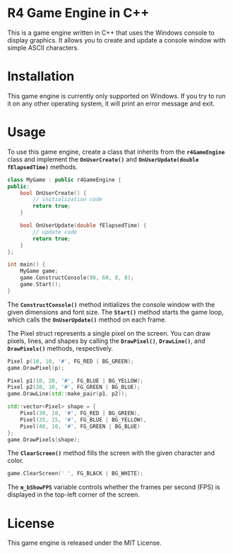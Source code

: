 # R4 Game Engine in C++
This is a game engine written in C++ that uses the Windows console to display graphics. It allows you to create and update a console window with simple ASCII characters.

# Installation
This game engine is currently only supported on Windows. If you try to run it on any other operating system, it will print an error message and exit.

# Usage
To use this game engine, create a class that inherits from the **`r4GameEngine`** class and implement the **`OnUserCreate()`** and **`OnUserUpdate(double fElapsedTime)`** methods.

``` c++
class MyGame : public r4GameEngine {
public:
    bool OnUserCreate() {
        // initialization code
        return true;
    }

    bool OnUserUpdate(double fElapsedTime) {
        // update code
        return true;
    }
};

int main() {
    MyGame game;
    game.ConstructConsole(80, 60, 8, 8);
    game.Start();
}
```

The **`ConstructConsole()`** method initializes the console window with the given dimensions and font size. The **`Start()`** method starts the game loop, which calls the **`OnUserUpdate()`** method on each frame.

The Pixel struct represents a single pixel on the screen. You can draw pixels, lines, and shapes by calling the **`DrawPixel()`**, **`DrawLine()`**, and **`DrawPixels()`** methods, respectively.

``` c++
Pixel p(10, 10, '#', FG_RED | BG_GREEN);
game.DrawPixel(p);

Pixel p1(10, 20, '#', FG_BLUE | BG_YELLOW);
Pixel p2(20, 10, '#', FG_GREEN | BG_BLUE);
game.DrawLine(std::make_pair(p1, p2));

std::vector<Pixel> shape = {
    Pixel(30, 10, '#', FG_RED | BG_GREEN),
    Pixel(35, 15, '#', FG_BLUE | BG_YELLOW),
    Pixel(40, 10, '#', FG_GREEN | BG_BLUE)
};
game.DrawPixels(shape);
```
The **`ClearScreen()`** method fills the screen with the given character and color.

``` c++
game.ClearScreen(' ', FG_BLACK | BG_WHITE);
```
The **`m_bShowFPS`** variable controls whether the frames per second (FPS) is displayed in the top-left corner of the screen.

# License
This game engine is released under the MIT License.
